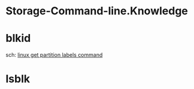# Storage-Command-line.Knowledge
# blkid
sch: [linux get partition labels command](https://www.google.com/search?q=linux+get+partition+labels+command)

# lsblk
